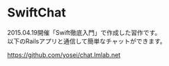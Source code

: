 # SwiftChat

2015.04.19開催「Swift徹底入門」で作成した習作です。  
以下のRailsアプリと通信して簡単なチャットができます。

https://github.com/yosei/chat.lmlab.net
